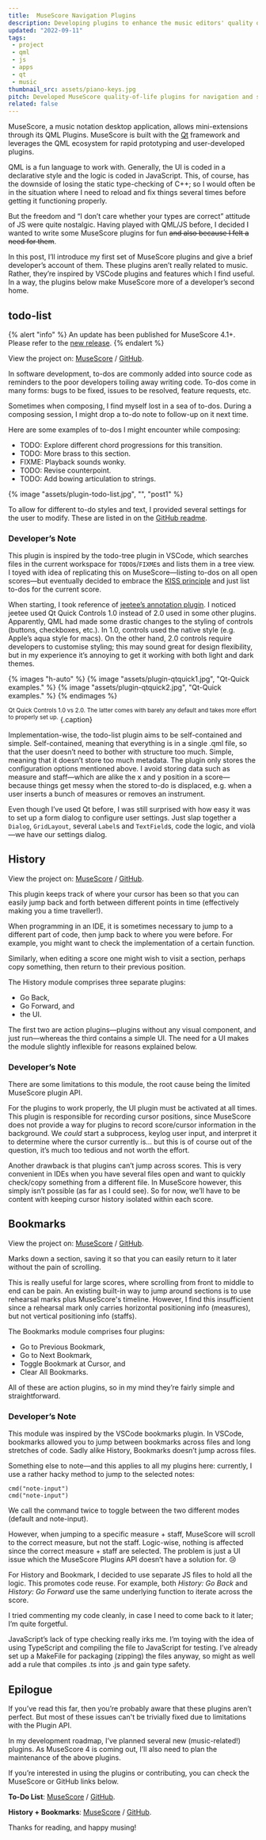 ```yaml
---
title:  MuseScore Navigation Plugins
description: Developing plugins to enhance the music editors' quality of life.
updated: "2022-09-11"
tags:
 - project
 - qml
 - js
 - apps
 - qt
 - music
thumbnail_src: assets/piano-keys.jpg
pitch: Developed MuseScore quality-of-life plugins for navigation and score editing using QML/JS.
related: false
---
```


MuseScore, a music notation desktop application, allows mini-extensions through its QML Plugins. MuseScore is built with the [Qt](https://en.wikipedia.org/wiki/Qt_(software)) framework and leverages the QML ecosystem for rapid prototyping and user-developed plugins.

QML is a fun language to work with. Generally, the UI is coded in a declarative style and the logic is coded in JavaScript. This, of course, has the downside of losing the static type-checking of C++; so I would often be in the situation where I need to reload and fix things several times before getting it functioning properly.

But the freedom and “I don’t care whether your types are correct” attitude of JS were quite nostalgic. Having played with QML/JS before, I decided I wanted to write some MuseScore plugins for fun ~~and also because I felt a need for them~~.

In this post, I’ll introduce my first set of MuseScore plugins and give a brief developer’s account of them. These plugins aren’t really related to music. Rather, they’re inspired by VSCode plugins and features which I find useful. In a way, the plugins below make MuseScore more of a developer’s second home.

## todo-list

{% alert "info" %}
An update has been published for MuseScore 4.1+. Please refer to the [new release](https://github.com/TrebledJ/musescore-todo-list/releases/tag/v4.0.0).
{% endalert %}

View the project on: [MuseScore](https://musescore.org/en/project/musescore-do-list) / [GitHub](https://github.com/TrebledJ/musescore-todo-list).

In software development, to-dos are commonly added into source code as reminders to the poor developers toiling away writing code. To-dos come in many forms: bugs to be fixed, issues to be resolved, feature requests, etc.

Sometimes when composing, I find myself lost in a sea of to-dos. During a composing session, I might drop a to-do note to follow-up on it next time.

Here are some examples of to-dos I might encounter while composing:

- TODO: Explore different chord progressions for this transition.
- TODO: More brass to this section.
- FIXME: Playback sounds wonky.
- TODO: Revise counterpoint.
- TODO: Add bowing articulation to strings.

{% image "assets/plugin-todo-list.jpg", "", "post1" %}

To allow for different to-do styles and text, I provided several settings for the user to modify. These are listed in on the [GitHub readme](https://github.com/TrebledJ/musescore-todo-list).

### Developer’s Note

This plugin is inspired by the todo-tree plugin in VSCode, which searches files in the current workspace for `TODO`s/`FIXME`s and lists them in a tree view. I toyed with idea of replicating this on MuseScore—listing to-dos on all open scores—but eventually decided to embrace the [KISS principle](https://en.wikipedia.org/wiki/KISS_principle) and just list to-dos for the current score.

When starting, I took reference of [jeetee’s annotation plugin](https://musescore.org/en/project/annotations). I noticed jeetee used Qt Quick Controls 1.0 instead of 2.0 used in some other plugins. Apparently, QML had made some drastic changes to the styling of controls (buttons, checkboxes, etc.). In 1.0, controls used the native style (e.g. Apple’s aqua style for macs). On the other hand, 2.0 controls require developers to customise styling; this may sound great for design flexibility, but in my experience it’s annoying to get it working with both light and dark themes.

{% images "h-auto" %}
{% image "assets/plugin-qtquick1.jpg", "Qt-Quick examples." %}
{% image "assets/plugin-qtquick2.jpg", "Qt-Quick examples." %}
{% endimages %}

<sup>Qt Quick Controls 1.0 vs 2.0. The latter comes with barely any default and takes more effort to properly set up.</sup>
{.caption}

Implementation-wise, the todo-list plugin aims to be self-contained and simple. Self-contained, meaning that everything is in a single .qml file, so that the user doesn’t need to bother with structure too much. Simple, meaning that it doesn’t store too much metadata. The plugin only stores the configuration options mentioned above. I avoid storing data such as measure and staff—which are alike the x and y position in a score—because things get messy when the stored to-do is displaced, e.g. when a user inserts a bunch of measures or removes an instrument.

Even though I’ve used Qt before, I was still surprised with how easy it was to set up a form dialog to configure user settings. Just slap together a `Dialog`, `GridLayout`, several `Label`s and `TextField`s, code the logic, and violà—we have our settings dialog.

## History

View the project on: [MuseScore](https://musescore.org/en/project/musescore-navigation) / [GitHub](https://github.com/TrebledJ/musescore-navigation).

This plugin keeps track of where your cursor has been so that you can easily jump back and forth between different points in time (effectively making you a time traveller!).

When programming in an IDE, it is sometimes necessary to jump to a different part of code, then jump back to where you were before. For example, you might want to check the implementation of a certain function.

Similarly, when editing a score one might wish to visit a section, perhaps copy something, then return to their previous position.

The History module comprises three separate plugins:

- Go Back,
- Go Forward, and
- the UI.

The first two are action plugins—plugins without any visual component, and just run—whereas the third contains a simple UI. The need for a UI makes the module slightly inflexible for reasons explained below.

### Developer’s Note

There are some limitations to this module, the root cause being the limited MuseScore plugin API.

For the plugins to work properly, the UI plugin must be activated at all times. This plugin is responsible for recording cursor positions, since MuseScore does not provide a way for plugins to record score/cursor information in the background. We *could* start a subprocess, keylog user input, and interpret it to determine where the cursor currently is… but this is of course out of the question, it’s much too tedious and not worth the effort.

Another drawback is that plugins can’t jump across scores. This is very convenient in IDEs when you have several files open and want to quickly check/copy something from a different file. In MuseScore however, this simply isn’t possible (as far as I could see). So for now, we’ll have to be content with keeping cursor history isolated within each score.

## Bookmarks

View the project on: [MuseScore](https://musescore.org/en/project/musescore-navigation) / [GitHub](https://github.com/TrebledJ/musescore-navigation).

Marks down a section, saving it so that you can easily return to it later without the pain of scrolling.

This is really useful for large scores, where scrolling from front to middle to end can be pain. An existing built-in way to jump around sections is to use rehearsal marks plus MuseScore's timeline. However, I find this insufficient since a rehearsal mark only carries horizontal positioning info (measures), but not vertical positioning info (staffs).

The Bookmarks module comprises four plugins:

- Go to Previous Bookmark,
- Go to Next Bookmark,
- Toggle Bookmark at Cursor, and
- Clear All Bookmarks.

All of these are action plugins, so in my mind they’re fairly simple and straightforward.

### Developer’s Note

This module was inspired by the VSCode bookmarks plugin. In VSCode, bookmarks allowed you to jump between bookmarks across files and long stretches of code. Sadly alike History, Bookmarks doesn’t jump across files.

Something else to note—and this applies to all my plugins here: currently, I use a rather hacky method to jump to the selected notes:

```text
cmd("note-input")
cmd("note-input")
```

We call the command twice to toggle between the two different modes (default and note-input).

However, when jumping to a specific measure + staff, MuseScore will scroll to the correct measure, but not the staff. Logic-wise, nothing is affected since the correct measure + staff are selected. The problem is just a UI issue which the MuseScore Plugins API doesn’t have a solution for. 😢

For History and Bookmark, I decided to use separate JS files to hold all the logic. This promotes code reuse. For example, both *History: Go Back* and *History: Go Forward* use the same underlying function to iterate across the score.

I tried commenting my code cleanly, in case I need to come back to it later; I’m quite forgetful.

JavaScript’s lack of type checking really irks me. I’m toying with the idea of using TypeScript and compiling the file to JavaScript for testing. I’ve already set up a MakeFile for packaging (zipping) the files anyway, so might as well add a rule that compiles .ts into .js and gain type safety.

## Epilogue

If you’ve read this far, then you’re probably aware that these plugins aren’t perfect. But most of these issues can't be trivially fixed due to limitations with the Plugin API.

In my development roadmap, I’ve planned several new (music-related!) plugins. As MuseScore 4 is coming out, I’ll also need to plan the maintenance of the above plugins.

If you’re interested in using the plugins or contributing, you can check the MuseScore or GitHub links below.

**To-Do List**: [MuseScore](https://musescore.org/en/project/musescore-do-list) / [GitHub](https://github.com/TrebledJ/musescore-todo-list).

**History + Bookmarks**: [MuseScore](https://musescore.org/en/project/musescore-navigation) / [GitHub](https://github.com/TrebledJ/musescore-navigation).


Thanks for reading, and happy musing!